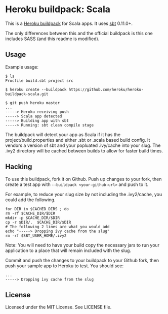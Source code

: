 Heroku buildpack: Scala
=========================

This is a [Heroku buildpack](http://devcenter.heroku.com/articles/buildpacks) for Scala apps.
It uses [sbt](https://github.com/harrah/xsbt/) 0.11.0+.

The only differences between this and the official buildpack is this one includes SASS (and this readme is modified).

Usage
-----

Example usage:

    $ ls
    Procfile build.sbt project src

    $ heroku create --buildpack https://github.com/heroku/heroku-buildpack-scala.git

    $ git push heroku master
    ...
    -----> Heroku receiving push
    -----> Scala app detected
    -----> Building app with sbt
    -----> Running: sbt clean compile stage

The buildpack will detect your app as Scala if it has the project/build.properties and either .sbt or .scala based build config.  It vendors a version of sbt and your popluated .ivy/cache into your slug.  The .ivy2 directory will be cached between builds to allow for faster build times.

Hacking
-------

To use this buildpack, fork it on Github.  Push up changes to your fork, then create a test app with `--buildpack <your-github-url>` and push to it.

For example, to reduce your slug size by not including the .ivy2/cache, you could add the following.

    for DIR in $CACHED_DIRS ; do 
    rm -rf $CACHE_DIR/$DIR 
    mkdir -p $CACHE_DIR/$DIR 
    cp -r $DIR/.  $CACHE_DIR/$DIR 
    # The following 2 lines are what you would add
    echo "-----> Dropping ivy cache from the slug" 
    rm -rf $SBT_USER_HOME/.ivy2 
    
Note: You will need to have your build copy the necessary jars to run your application to a place that will remain included with the slug.


Commit and push the changes to your buildpack to your Github fork, then push your sample app to Heroku to test.  You should see:

    ...
    -----> Dropping ivy cache from the slug

License
-------

Licensed under the MIT License. See LICENSE file.
